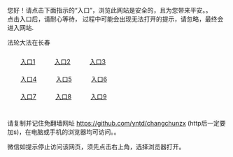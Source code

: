 您好！请点击下面指示的“入口”，浏览此网站是安全的，且为您带来平安。。 <br/>
点击入口后，请耐心等待， 过程中可能会出现无法打开的提示，请忽略，最终会进入网站. </br>

法轮大法在长春<br/>
<div style="padding:10px"><a style="margin:20px" target="_blank" href="https://d17xp8l2mlut17.cloudfront.net/2Qpsp?ctkuudo" id="ccLink1" rel="nofollow">入口1</a> <a target="_blank" style="margin:20px" href="https://d3c3hsqjme8ye.cloudfront.net/2Qpsp?uwteqvn" id="ccLink2" rel="nofollow">入口2</a> <a style="margin:20px" target="_blank" href="https://d3q1q3ixqlet6d.cloudfront.net/2Qpsp?mkbaejj" id="ccLink3" rel="nofollow">入口3</a></div>

<div style="padding:10px" ><a style="margin:20px" target="_blank" href="https://d17xp8l2mlut17.cloudfront.net/2Qpsp?ctkuudo" id="ccLink4" rel="nofollow">入口4</a> <a style="margin:20px" href="https://d3c3hsqjme8ye.cloudfront.net/2Qpsp?uwteqvn" target="_blank" id="ccLink5" rel="nofollow">入口5</a> <a style="margin:20px" href="https://d3q1q3ixqlet6d.cloudfront.net/2Qpsp?mkbaejj" target="_blank" id="ccLink6" rel="nofollow">入口6</a></div>

<div style="padding:10px"><a style="margin:20px" target="_blank" href="https://d17xp8l2mlut17.cloudfront.net/2Qpsp?ctkuudo" id="ccLink7" rel="nofollow">入口7</a> <a style="margin:20px" href="https://d3c3hsqjme8ye.cloudfront.net/2Qpsp?uwteqvn" target="_blank" id="ccLink8" rel="nofollow">入口8</a> <a style="margin:20px" target="_blank" href="https://d3q1q3ixqlet6d.cloudfront.net/2Qpsp?mkbaejj" id="ccLink9" rel="nofollow">入口9</a></div>

<br/>



请复制并记住免翻墙网址 https://github.com/yntd/changchunzx (http后一定要加s)，在电脑或手机的浏览器均可访问。。<br/>

微信如提示停止访问该网页，须先点击右上角，选择浏览器打开。
